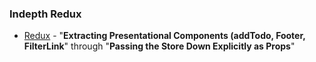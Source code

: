 ### Indepth Redux

* [Redux](https://egghead.io/courses/getting-started-with-redux) - "**Extracting Presentational Components (addTodo, Footer, FilterLink**" through "**Passing the Store Down Explicitly as Props**"